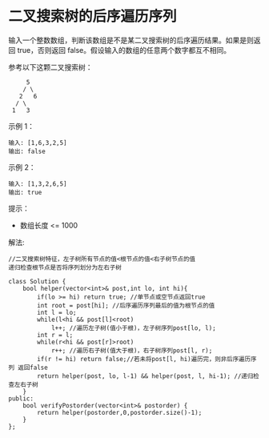 # 二叉搜索树的后序遍历序列

输入一个整数数组，判断该数组是不是某二叉搜索树的后序遍历结果。如果是则返回 true，否则返回 false。假设输入的数组的任意两个数字都互不相同。

参考以下这颗二叉搜索树：
```
     5
    / \
   2   6
  / \
 1   3
```
示例 1：
```
输入: [1,6,3,2,5]
输出: false
```
示例 2：
```
输入: [1,3,2,6,5]
输出: true
```

提示：
* 数组长度 <= 1000

解法:
```
//二叉搜索树特征，左子树所有节点的值<根节点的值<右子树节点的值
递归检查根节点是否将序列划分为左右子树

class Solution {
    bool helper(vector<int>& post,int lo, int hi){
        if(lo >= hi) return true; //单节点或空节点返回true
        int root = post[hi]; //后序遍历序列最后的值为根节点的值
        int l = lo;
        while(l<hi && post[l]<root) 
            l++; //遍历左子树(值小于根)，左子树序列post[lo, l);
        int r = l;
        while(r<hi && post[r]>root)
            r++; //遍历右子树(值大于根)，右子树序列post[l, r);
        if(r != hi) return false;//若未将post[l, hi)遍历完，则非后序遍历序列 返回false
        return helper(post, lo, l-1) && helper(post, l, hi-1); //递归检查左右子树
    }
public:
    bool verifyPostorder(vector<int>& postorder) {
        return helper(postorder,0,postorder.size()-1);
    }
};
```

